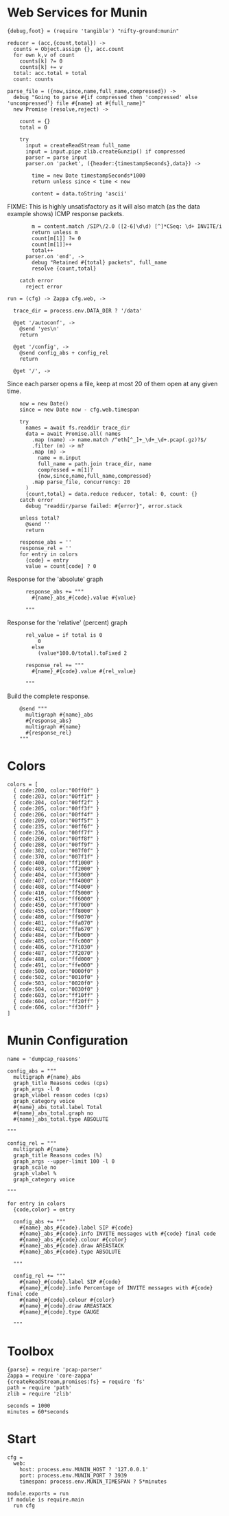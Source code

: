 Web Services for Munin
======================

    {debug,foot} = (require 'tangible') "nifty-ground:munin"

    reducer = (acc,{count,total}) ->
      counts = Object.assign {}, acc.count
      for own k,v of count
        counts[k] ?= 0
        counts[k] += v
      total: acc.total + total
      count: counts

    parse_file = ({now,since,name,full_name,compressed}) ->
      debug "Going to parse #{if compressed then 'compressed' else 'uncompressed'} file #{name} at #{full_name}"
      new Promise (resolve,reject) ->

        count = {}
        total = 0

        try
          input = createReadStream full_name
          input = input.pipe zlib.createGunzip() if compressed
          parser = parse input
          parser.on 'packet', ({header:{timestampSeconds},data}) ->

            time = new Date timestampSeconds*1000
            return unless since < time < now

            content = data.toString 'ascii'

FIXME: This is highly unsatisfactory as it will also match (as the data example shows) ICMP response packets.

            m = content.match /SIP\/2.0 ([2-6]\d\d) [^]*CSeq: \d+ INVITE/i
            return unless m
            count[m[1]] ?= 0
            count[m[1]]++
            total++
          parser.on 'end', ->
            debug "Retained #{total} packets", full_name
            resolve {count,total}

        catch error
          reject error

    run = (cfg) -> Zappa cfg.web, ->

      trace_dir = process.env.DATA_DIR ? '/data'

      @get '/autoconf', ->
        @send 'yes\n'
        return

      @get '/config', ->
        @send config_abs + config_rel
        return

      @get '/', ->

Since each parser opens a file, keep at most 20 of them open at any given time.

        now = new Date()
        since = new Date now - cfg.web.timespan

        try
          names = await fs.readdir trace_dir
          data = await Promise.all( names
            .map (name) -> name.match /^eth[^_]+_\d+_\d+.pcap(.gz)?$/
            .filter (m) -> m?
            .map (m) ->
              name = m.input
              full_name = path.join trace_dir, name
              compressed = m[1]?
              {now,since,name,full_name,compressed}
            .map parse_file, concurrency: 20
          )
          {count,total} = data.reduce reducer, total: 0, count: {}
        catch error
          debug "readdir/parse failed: #{error}", error.stack

        unless total?
          @send ''
          return

        response_abs = ''
        response_rel = ''
        for entry in colors
          {code} = entry
          value = count[code] ? 0

Response for the 'absolute' graph

          response_abs += """
            #{name}_abs_#{code}.value #{value}

          """

Response for the 'relative' (percent) graph

          rel_value = if total is 0
              0
            else
              (value*100.0/total).toFixed 2

          response_rel += """
            #{name}_#{code}.value #{rel_value}

          """

Build the complete response.

        @send """
          multigraph #{name}_abs
          #{response_abs}
          multigraph #{name}
          #{response_rel}
        """

Colors
======

    colors = [
      { code:200, color:"00ff0f" }
      { code:203, color:"00ff1f" }
      { code:204, color:"00ff2f" }
      { code:205, color:"00ff3f" }
      { code:206, color:"00ff4f" }
      { code:209, color:"00ff5f" }
      { code:235, color:"00ff6f" }
      { code:236, color:"00ff7f" }
      { code:260, color:"00ff8f" }
      { code:288, color:"00ff9f" }
      { code:302, color:"007f0f" }
      { code:370, color:"007f1f" }
      { code:400, color:"ff1000" }
      { code:403, color:"ff2000" }
      { code:404, color:"ff3000" }
      { code:407, color:"ff4000" }
      { code:408, color:"ff4000" }
      { code:410, color:"ff5000" }
      { code:415, color:"ff6000" }
      { code:450, color:"ff7000" }
      { code:455, color:"ff8000" }
      { code:480, color:"ff9070" }
      { code:481, color:"ffa070" }
      { code:482, color:"ffa670" }
      { code:484, color:"ffb000" }
      { code:485, color:"ffc000" }
      { code:486, color:"7f1030" }
      { code:487, color:"7f2070" }
      { code:488, color:"ffd000" }
      { code:491, color:"ffe000" }
      { code:500, color:"0000f0" }
      { code:502, color:"0010f0" }
      { code:503, color:"0020f0" }
      { code:504, color:"0030f0" }
      { code:603, color:"ff10ff" }
      { code:604, color:"ff20ff" }
      { code:606, color:"ff30ff" }
    ]

Munin Configuration
===================

    name = 'dumpcap_reasons'

    config_abs = """
      multigraph #{name}_abs
      graph_title Reasons codes (cps)
      graph_args -l 0
      graph_vlabel reason codes (cps)
      graph_category voice
      #{name}_abs_total.label Total
      #{name}_abs_total.graph no
      #{name}_abs_total.type ABSOLUTE

    """

    config_rel = """
      multigraph #{name}
      graph_title Reasons codes (%)
      graph_args --upper-limit 100 -l 0
      graph_scale no
      graph_vlabel %
      graph_category voice

    """

    for entry in colors
      {code,color} = entry

      config_abs += """
        #{name}_abs_#{code}.label SIP #{code}
        #{name}_abs_#{code}.info INVITE messages with #{code} final code
        #{name}_abs_#{code}.colour #{color}
        #{name}_abs_#{code}.draw AREASTACK
        #{name}_abs_#{code}.type ABSOLUTE

      """

      config_rel += """
        #{name}_#{code}.label SIP #{code}
        #{name}_#{code}.info Percentage of INVITE messages with #{code} final code
        #{name}_#{code}.colour #{color}
        #{name}_#{code}.draw AREASTACK
        #{name}_#{code}.type GAUGE

      """

Toolbox
=======

    {parse} = require 'pcap-parser'
    Zappa = require 'core-zappa'
    {createReadStream,promises:fs} = require 'fs'
    path = require 'path'
    zlib = require 'zlib'

    seconds = 1000
    minutes = 60*seconds

Start
=====

    cfg =
      web:
        host: process.env.MUNIN_HOST ? '127.0.0.1'
        port: process.env.MUNIN_PORT ? 3939
        timespan: process.env.MUNIN_TIMESPAN ? 5*minutes

    module.exports = run
    if module is require.main
      run cfg
